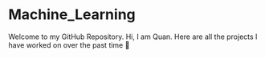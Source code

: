 # Machine_Learning
Welcome to my GitHub Repository. Hi, I am Quan. Here are all the projects I have worked on over the past time 🤗

